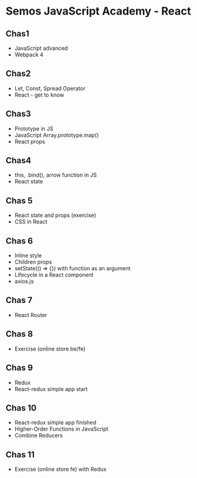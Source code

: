 # Semos JavaScript Academy - React

## Chas1

- JavaScript advanced
- Webpack 4

## Chas2

- Let, Const, Spread Operator
- React - get to know

## Chas3

- Prototype in JS
- JavaScript Array.prototype.map()
- React props

## Chas4

- this, .bind(), arrow function in JS
- React state

## Chas 5

- React state and props (exercise)
- CSS in React

## Chas 6
- Inline style
- Children props
- setState(() => {}) with function as an argument
- Lifecycle in a React component
- axios.js

## Chas 7
- React Router

## Chas 8
- Exercise (online store be/fe)

## Chas 9
- Redux
- React-redux simple app start

## Chas 10
- React-redux simple app finished
- Higher-Order Functions in JavaScript 
- Combine Reducers

## Chas 11
- Exercise (online store fe) with Redux